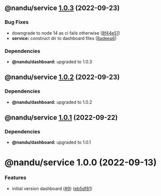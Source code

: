 ## @nandu/service [1.0.3](https://github.com/taskforcesh/nandu/compare/@nandu/service@1.0.2...@nandu/service@1.0.3) (2022-09-23)


### Bug Fixes

* downgrade to node 14 as ci fails otherwise ([8f44e51](https://github.com/taskforcesh/nandu/commit/8f44e516546daab1bb7dea63203486715b82cc9e))
* **service:** construct dir to dashboard files ([8adeea6](https://github.com/taskforcesh/nandu/commit/8adeea60db655c1fbe36d1bca93d94cb846a730c))





### Dependencies

* **@nandu/dashboard:** upgraded to 1.0.3

## @nandu/service [1.0.2](https://github.com/taskforcesh/nandu/compare/@nandu/service@1.0.1...@nandu/service@1.0.2) (2022-09-23)





### Dependencies

* **@nandu/dashboard:** upgraded to 1.0.2

## @nandu/service [1.0.1](https://github.com/taskforcesh/nandu/compare/@nandu/service@1.0.0...@nandu/service@1.0.1) (2022-09-22)





### Dependencies

* **@nandu/dashboard:** upgraded to 1.0.1

# @nandu/service 1.0.0 (2022-09-13)


### Features

* initial version dashboard ([#9](https://github.com/taskforcesh/nandu/issues/9)) ([eb5df81](https://github.com/taskforcesh/nandu/commit/eb5df814d808807ef45b133467e9aaf95441215a))
